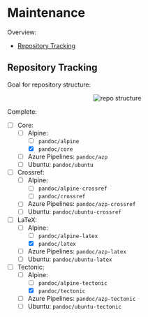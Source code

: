 # Maintenance

Overview:

- [Repository Tracking](#repository-tracking)

## Repository Tracking

Goal for repository structure:

<center><img src="https://g.gravizo.com/svg?digraph%20G%20%7B%3Branksep%3D0.75%3Bnode%20%5B%3Bstyle%3D%22rounded%2Cdotted%2Cfilled%22%3Bfontname%3D%22monospace%22%3Bshape%3Drect%3Bwidth%3D3.25%3Bheight%3D2.5%3B%5D%3Bedge%20%5B%3Bdir%3Dnone%3Bstyle%3Dfill%3B%5D%3B%3Blatex%20-%3E%20crossref%20%5Bdir%3Dback%5D%3Btectonic%20-%3E%20crossref%20%5Bdir%3Dback%5D%3Bcrossref%20-%3E%20core%20%5Bdir%3Dback%5D%3B%3Bsubgraph%20cluster_uber%20%7B%3Bstyle%3Drounded%3Bcolor%3Dnone%3Bbgcolor%3Dnone%3B%3Bsubgraph%20cluster_core%20%7B%3Bcore%20%5B%3Blabel%3D%22Core%5Cn%5Cn%22%20%2B%3B%22-%20pandoc%5Cl%22%20%2B%3B%22-%20pandoc-citeproc%5Cl%22%3Bshape%3Dcircle%3Bstyle%3D%22rounded%2Cfilled%22%3Bfillcolor%3Dthistle2%3B%5D%3Bcore_repos%20%5B%3Blabel%3D%22Alpine%3A%5Cl%22%20%2B%3B%22%20%20-%20pandoc/alpine%5Cl%22%20%2B%3B%22%20%20-%20pandoc/core%5Cl%5Cn%22%20%2B%3B%22Azure%20Pipelines%3A%5Cl%22%20%2B%3B%22%20%20-%20pandoc/azp%5Cl%5Cn%22%20%2B%3B%22Ubuntu%3A%5Cl%22%20%2B%3B%22%20%20-%20pandoc/ubuntu%5Cl%22%3Bfillcolor%3Dghostwhite%3B%5D%3B%3Bcore_repos%20-%3E%20core%20%5Bstyle%3Ddotted%5D%3B%7Brank%3Dsame%3B%20core%3B%20core_repos%7D%3B%7D%3B%3Bsubgraph%20cluster_crossref%20%7B%3Bcrossref%20%5B%3Blabel%3D%22Crossref%5Cn%5Cn%22%20%2B%3B%22-%20pandoc%5Cl%22%20%2B%3B%22-%20pandoc-citeproc%5Cl%22%20%2B%3B%22-%20pandoc-crossref%5Cl%22%3Bshape%3Dcircle%3Bstyle%3D%22rounded%2Cfilled%22%3Bfillcolor%3Ddarkseagreen2%3B%5D%3B%3Bcrossref_repos%20%5B%3Blabel%3D%22Alpine%3A%5Cl%22%20%2B%3B%22%20%20-%20pandoc/alpine-crossref%5Cl%22%20%2B%3B%22%20%20-%20pandoc/crossref%5Cl%5Cn%22%20%2B%3B%22Azure%20Pipelines%3A%5Cl%22%20%2B%3B%22%20%20-%20pandoc/azp-crossref%5Cl%5Cn%22%20%2B%3B%22Ubuntu%3A%5Cl%22%20%2B%3B%22%20%20-%20pandoc/ubuntu-crossref%5Cl%22%3Bfillcolor%3Dghostwhite%3B%5D%3B%3Bcrossref_repos%20-%3E%20crossref%20%5Bstyle%3Ddotted%5D%3B%7Brank%3Dsame%3B%20crossref%3B%20crossref_repos%7D%3B%7D%3Bsubgraph%20cluster_xref_children%20%7B%3Bsubgraph%20cluster_latex%20%7B%3Blatex%20%5B%3Blabel%3D%22LaTeX%5Cn%5Cn%22%20%2B%3B%22-%20pandoc%5Cl%22%20%2B%3B%22-%20pandoc-citeproc%5Cl%22%20%2B%3B%22-%20pandoc-crossref%5Cl%22%20%2B%3B%22-%20Minimal%20LaTeX%5Cl%22%3Bshape%3Dcircle%3Bstyle%3D%22rounded%2Cfilled%22%3Bfillcolor%3Dbisque%3B%5D%3Blatex_repos%20%5B%3Blabel%3D%22Alpine%3A%5Cl%22%20%2B%3B%22%20%20-%20pandoc/alpine-latex%5Cl%22%20%2B%3B%22%20%20-%20pandoc/latex%5Cl%5Cn%22%20%2B%3B%22Azure%20Pipelines%3A%5Cl%22%20%2B%3B%22%20%20-%20pandoc/azp-latex%5Cl%5Cn%22%20%2B%3B%22Ubuntu%3A%5Cl%22%20%2B%3B%22%20%20-%20pandoc/ubuntu-latex%5Cl%22%3Bfillcolor%3Dghostwhite%3B%5D%3B%3Blatex_repos%20-%3E%20latex%20%5Bstyle%3Ddotted%5D%3B%7Brank%3Dsame%3B%20latex%3B%20latex_repos%7D%3B%7D%3Bsubgraph%20cluster_tectonic%20%7B%3Btectonic%20%5B%3Blabel%3D%22Tectonic%5Cn%5Cn%22%20%2B%3B%22-%20pandoc%5Cl%22%20%2B%3B%22-%20pandoc-citeproc%5Cl%22%20%2B%3B%22-%20pandoc-crossref%5Cl%22%20%2B%3B%22-%20tectonic%5Cl%22%3Bshape%3Dcircle%3Bstyle%3D%22rounded%2Cfilled%22%3Bfillcolor%3Dazure2%3B%5D%3Btectonic_repos%20%5B%3Blabel%3D%22Alpine%3A%5Cl%22%20%2B%3B%22%20%20-%20pandoc/alpine-tectonic%5Cl%22%20%2B%3B%22%20%20-%20pandoc/tectonic%5Cl%5Cn%22%20%2B%3B%22Azure%20Pipelines%3A%5Cl%22%20%2B%3B%22%20%20-%20pandoc/azp-tectonic%5Cl%5Cn%22%20%2B%3B%22Ubuntu%3A%5Cl%22%20%2B%3B%22%20%20-%20pandoc/ubuntu-tectonic%5Cl%22%3Bfillcolor%3Dghostwhite%3B%5D%3B%3Btectonic_repos%20-%3E%20tectonic%20%5Bstyle%3Ddotted%5D%3B%7Brank%3Dsame%3B%20tectonic%3B%20tectonic_repos%7D%3B%7D%3B%7D%3B%7D%3B%7D" alt="repo structure" /></center>

Complete:

- [ ] Core:
    - [ ] Alpine:
        - [ ] `pandoc/alpine`
        - [x] `pandoc/core`
    - [ ] Azure Pipelines: `pandoc/azp`
    - [ ] Ubuntu: `pandoc/ubuntu`
- [ ] Crossref:
    - [ ] Alpine:
        - [ ] `pandoc/alpine-crossref`
        - [ ] `pandoc/crossref`
    - [ ] Azure Pipelines: `pandoc/azp-crossref`
    - [ ] Ubuntu: `pandoc/ubuntu-crossref`
- [ ] LaTeX:
    - [ ] Alpine:
        - [ ] `pandoc/alpine-latex`
        - [x] `pandoc/latex`
    - [ ] Azure Pipelines: `pandoc/azp-latex`
    - [ ] Ubuntu: `pandoc/ubuntu-latex`
- [ ] Tectonic:
    - [ ] Alpine:
        - [ ] `pandoc/alpine-tectonic`
        - [x] `pandoc/tectonic`
    - [ ] Azure Pipelines: `pandoc/azp-tectonic`
    - [ ] Ubuntu: `pandoc/ubuntu-tectonic`
